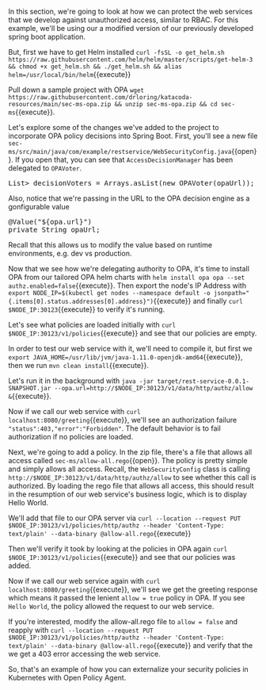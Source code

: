 In this section, we're going to look at how we can protect the web services that we develop against unauthorized access, similar to RBAC.  For this example, we'll be using our a modified version of our previously developed spring boot application.

But, first we have to get Helm installed `curl -fsSL -o get_helm.sh https://raw.githubusercontent.com/helm/helm/master/scripts/get-helm-3 && chmod +x get_helm.sh && ./get_helm.sh && alias helm=/usr/local/bin/helm`{{execute}}

Pull down a sample project with OPA `wget https://raw.githubusercontent.com/drloring/katacoda-resources/main/sec-ms-opa.zip && unzip sec-ms-opa.zip && cd sec-ms`{{execute}}.

Let's explore some of the changes we've added to the project to incorporate OPA policy decisions into Spring Boot.  First, you'll see a new file `sec-ms/src/main/java/com/example/restservice/WebSecurityConfig.java`{{open}}.  If you open that, you can see that `AccessDecisionManager` has been delegated to `OPAVoter`.
<pre>
List<AccessDecisionVoter<? extends Object>> decisionVoters = Arrays.asList(new OPAVoter(opaUrl));
</pre>
Also, notice that we're passing in the URL to the OPA decision engine as a gonfigurable value
<pre>
@Value("${opa.url}")
private String opaUrl;
</pre>
Recall that this allows us to modify the value based on runtime environments, e.g. dev vs production.

Now that we see how we're delegating authority to OPA, it's time to install OPA from our tailored OPA helm charts with `helm install opa opa --set authz.enabled=false`{{execute}}.  Then export the node's IP Address with `export NODE_IP=$(kubectl get nodes --namespace default -o jsonpath="{.items[0].status.addresses[0].address}")`{{execute}} and finally `curl $NODE_IP:30123`{{execute}} to verify it's running.

Let's see what policies are loaded initially with `curl $NODE_IP:30123/v1/policies`{{execute}} and see that our policies are empty.

In order to test our web service with it, we'll need to compile it, but first we `export JAVA_HOME=/usr/lib/jvm/java-1.11.0-openjdk-amd64`{{execute}}, then we run `mvn clean install`{{execute}}.

Let's run it in the background with `java -jar target/rest-service-0.0.1-SNAPSHOT.jar --opa.url=http://$NODE_IP:30123/v1/data/http/authz/allow &`{{execute}}.

Now if we call our web service with `curl localhost:8080/greeting`{{execute}}, we'll see an authorization failure `"status":403,"error":"Forbidden"`.  The default behavior is to fail authorization if no policies are loaded.

Next, we're going to add a policy.  In the zip file, there's a file that allows all access called `sec-ms/allow-all.rego`{{open}}. The policy is pretty simple and simply allows all access.  Recall, the `WebSecurityConfig` class is calling `http://$NODE_IP:30123/v1/data/http/authz/allow` to see whether this call is authorized.  By loading the rego file that allows all access, this should result in the resumption of our web service's business logic, which is to display Hello World. 

We'll add that file to our OPA server via `curl --location --request PUT $NODE_IP:30123/v1/policies/http/authz --header 'Content-Type: text/plain' --data-binary @allow-all.rego`{{execute}}

Then we'll verify it took by looking at the policies in OPA again `curl $NODE_IP:30123/v1/policies`{{execute}} and see that our policies was added.
 
Now if we call our web service again with `curl localhost:8080/greeting`{{execute}}, we'll see we get the greeting response which means it passed the lenient `allow = true` policy in OPA.  If you see `Hello World`, the policy allowed the request to our web service.

If you're interested, modify the allow-all.rego file to `allow = false` and reapply with `curl --location --request PUT $NODE_IP:30123/v1/policies/http/authz --header 'Content-Type: text/plain' --data-binary @allow-all.rego`{{execute}} and verify that the we get a 403 error accessing the web service.

So, that's an example of how you can externalize your security policies in Kubernetes with Open Policy Agent.
